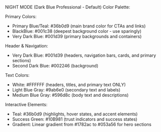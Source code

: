 NIGHT MODE (Dark Blue Professional - Default) Color Palette:

Primary Colors:
- Primary Blue/Teal: #36b0d9 (main brand color for CTAs and links)
- BlackBlue: #001c38 (deepest background color - use sparingly)
- Very Dark Blue: #001d39 (primary backgrounds and containers)

Header & Navigation:
- Very Dark Blue: #001d39 (headers, navigation bars, cards, and primary sections)
- Second Dark Blue: #002246 (background)

Text Colors:
- White: #FFFFFF (headers, titles, and primary text ONLY)
- Light Blue Gray: #9ab6e0 (secondary text and labels)
- Medium Blue Gray: #596d8c (body text and descriptions)

Interactive Elements:
- Teal: #36b0d9 (highlights, hover states, and accent elements)
- Success Green: #10B981 (trust indicators and success states)
- Gradient: Linear gradient from #1782ac to #053a56 for hero sections